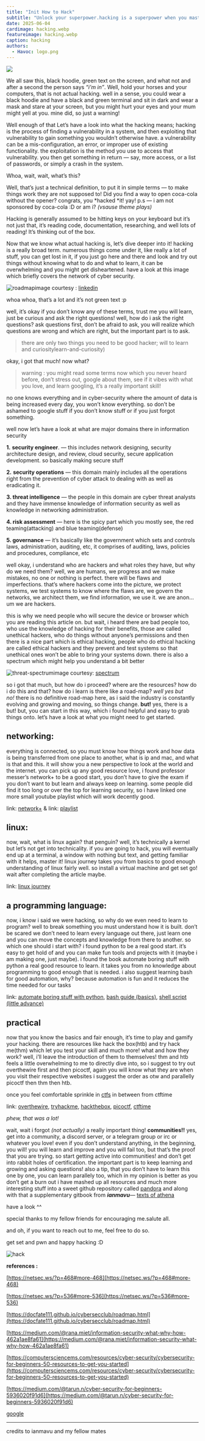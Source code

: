 ```yaml
---
title: "Init How to Hack"
subtitle: "Unlock your superpower.hacking is a superpower when you master it."
date: 2025-06-04
cardimage: hacking.webp
featureimage: hacking.webp
caption: hacking
authors:
  - Havoc: logo.png
---
```



![](https://iamavu.com/01-init-how-to-hack/is-this-hacking.png)


We all saw this, black hoodie, green text on the screen, and what not and after a second the person says _“i’m in”_. Well, hold your horses and your computers, that is not actual hacking. well in a sense, you could wear a black hoodie and have a black and green terminal and sit in dark and wear a mask and stare at your screen, but you might hurt your eyes and your mum might yell at you. mine did, so just a warning!

Well enough of that Let’s have a look into what the hacking means; hacking is the process of finding a vulnerability in a system, and then exploiting that vulnerability to gain something you wouldn’t otherwise have. a vulnerability can be a mis-configuration, an error, or improper use of existing functionality. the exploitation is the method you use to access that vulnerability. you then get something in return — say, more access, or a list of passwords, or simply a crash in the system.

Whoa, wait, wait, what’s this?

Well, that’s just a technical definition, to put it in simple terms — to make things work they are not supposed to! Did you find a way to open coca-cola without the opener? congrats, you *hacked *it! yay! p.s — i am not sponsored by coca-cola :D or am i? _(vsause theme plays)_

Hacking is generally assumed to be hitting keys on your keyboard but it’s not just that, it’s reading code, documentation, researching, and well lots of reading! It’s thinking out of the box.

Now that we know what actual hacking is, let’s dive deeper into it! hacking is a really broad term. numerous things come under it, like really a lot of stuff, you can get lost in it, if you just go here and there and look and try out things without knowing what to do and what to learn, it can be overwhelming and you might get disheartened. have a look at this image which briefly covers the network of cyber security.

![roadmap](https://iamavu.com/_astro/roadmap.Dwre93Zg_1uuEE9.webp)image courtesy : [linkedin](https://www.linkedin.com/pulse/cybersecurity-domain-map-ver-30-henry-jiang/)

whoa whoa, that’s a lot and it’s not green text :p

well, it’s okay if you don’t know any of these terms, trust me you will learn, just be curious and ask the right questions! well, how do i ask the right questions? ask questions first, don’t be afraid to ask, you will realize which questions are wrong and which are right, but the important part is to ask.

>  there are only two things you need to be good hacker; will to learn and curiositylearn-and-curiosity)

okay, i got that much! now what?

> warning : you might read some terms now which you never heard before, don’t stress out, google about them, see if it vibes with what you love, and learn googling, it’s a really important skill!

no one knows everything and in cyber-security where the amount of data is being increased every day, you won’t know everything. so don’t be ashamed to google stuff if you don’t know stuff or if you just forgot something.

well now let’s have a look at what are major domains there in information security

**1.** **security engineer**. — this includes network designing, security architecture design, and review, cloud security, secure application development. so basically making secure stuff

**2.** **security operations** — this domain mainly includes all the operations right from the prevention of cyber attack to dealing with as well as eradicating it.

**3. threat intelligence** — the people in this domain are cyber threat analysts and they have immense knowledge of information security as well as knowledge in networking administration.

**4. risk assessment** — here is the spicy part which you mostly see, the red teaming(attacking) and blue teaming(defense)

**5. governance** — it’s basically like the government which sets and controls laws, administration, auditing, etc, it comprises of auditing, laws, policies and procedures, compliance, etc

well okay, i understand who are hackers and what roles they have, but why do we need them? well, we are humans, we progress and we make mistakes, no one or nothing is perfect. there will be flaws and imperfections. that’s where hackers come into the picture, we protect systems, we test systems to know where the flaws are, we govern the networks, we architect them, we find information, we use it. we are anon…um we are hackers.

this is why we need people who will secure the device or browser which you are reading this article on. but wait, i heard there are bad people too, who use the knowledge of hacking for their benefits, those are called unethical hackers, who do things without anyone’s permissions and then there is a nice part which is ethical hacking, people who do ethical hacking are called ethical hackers and they prevent and test systems so that unethical ones won’t be able to bring your systems down. there is also a spectrum which might help you understand a bit better

![threat-spectrum](https://iamavu.com/_astro/threat-spectrum.DHq9AIvJ_clp2r.webp)image courtesy: [spectrum](https://www.digitalshadows.com/uploads/2019/09/the-cyber-threat-spectrum-source-fbi-cyber-division.png)

so i got that much, but how do i proceed? where are the resources? how do i do this and that? how do i learn is there like a road-map? _well yes but no!_ there is no definitive road-map here, as i said the industry is constantly evolving and growing and moving, so things change. **but!** yes, there is a but! but, you can start in this way, which i found helpful and easy to grab things onto. let’s have a look at what you might need to get started.

## networking:
everything is connected, so you must know how things work and how data is being transferred from one place to another, what is ip and mac, and what is that and this. it will show you a new perspective to look at the world and the internet. you can pick up any good resource love, i found professor messer’s network+ to be a good start, you don’t have to give the exam if you don’t want to but learn and always keep on learning. some people did find it too long or over the top for learning security, so i have linked one more small youtube playlist which will work decently good.

link: [network+](https://www.professormesser.com/network-plus/n10-007/n10-007-training-course/) & link: [playlist](https://www.youtube.com/watch?v=bj-Yfakjllc&list=PLIFyRwBY_4bRLmKfP1KnZA6rZbRHtxmXi)

## linux:

now, wait, what is linux again? that penguin? well, it’s technically a kernel but let’s not get into technicality. if you are going to hack, you will eventually end up at a terminal, a window with nothing but text, and getting familiar with it helps, master it! linux journey takes you from basics to good enough understanding of linux fairly well. so install a virtual machine and get set go! wait after completing the article maybe.

link: [linux journey](https://linuxjourney.com/)

## a programming language:

now, i know i said we were hacking, so why do we even need to learn to program? well to break something you must understand how it is built. don’t be scared we don’t need to learn every language out there, just learn one and you can move the concepts and knowledge from there to another. so which one should i start with? i found python to be a real good start. it’s easy to get hold of and you can make fun tools and projects with it (maybe i am making one, just maybe). i found the book automate boring stuff with python a real good resource to learn. it takes you from no knowledge about programming to good enough that is needed. i also suggest learning bash for good automation, why? because automation is fun and it reduces the time needed for our tasks

link: [automate boring stuff with python](https://automatetheboringstuff.com/), [bash guide (basics)](https://guide.bash.academy/), [shell script (little advance)](https://shellscript.sh/)

## practical

now that you know the basics and fair enough, it’s time to play and gamify your hacking. there are resources like hack the box(htb) and try hack me(thm) which let you test your skill and much more! what and how they work? well, i’ll leave the introduction of them to themselves! thm and htb feels a little overwhelming to me to directly dive into, so i suggest to try out overthewire first and then picoctf, again you will know what they are when you visit their respective websites i suggest the order as otw and parallelly picoctf then thm then htb.

once you feel comfortable sprinkle in [ctfs](https://www.youtube.com/watch?v=8ev9zx9j45a) in between from ctftime

link: [overthewire](https://overthewire.org/), [tryhackme](https://tryhackme.com/), [hackthebox](https://www.hackthebox.eu/), [picoctf](https://picoctf.org/), [ctftime](https://ctftime.org/)

_phew, that was a lot!_

wait, wait i forgot _(not actually)_ a really important thing! **communities!!** yes, get into a community, a discord server, or a telegram group or irc or whatever you love! even if you don’t understand anything, in the beginning, you will! you will learn and improve and you will fail too, but that’s the proof that you are trying. so start getting active into communities! and don’t get into rabbit holes of certification. the important part is to keep learning and growing and asking questions! also a tip, that you don’t have to learn this one by one, you can learn parallely too, which in my opinion is better as you don’t get a burn out i have mashed up all resources and much more interesting stuff into a sweet github repository called [pandora](https://github.com/hckpls/pandora) and along with that a supplementary gitbook  from ***ianmavu***— [texts of athena](https://iamavu.gitbook.io/the-texts-of-athena/)

have a look ^^

special thanks to my fellow friends for encouraging me.salute all.

and oh, if you want to reach out to me, feel free to do so.

get set and pwn and happy hacking :D

![hack](https://iamavu.com/_astro/hack.Pqn9O1b8_27sUrT.webp)

**references :**

[https://netsec.ws/?p=468#more-468](https://netsec.ws/?p=468#more-468)

[https://netsec.ws/?p=536#more-536](https://netsec.ws/?p=536#more-536)

[https://docfate111.github.io/cybersecclub/roadmap.html](https://docfate111.github.io/cybersecclub/roadmap.html)

[https://medium.com/@rana.miet/information-security-what-why-how-462a1ae8fa61](https://medium.com/@rana.miet/information-security-what-why-how-462a1ae8fa61)

[https://computersciencems.com/resources/cyber-security/cybersecurity-for-beginners-50-resources-to-get-you-started](https://computersciencems.com/resources/cyber-security/cybersecurity-for-beginners-50-resources-to-get-you-started)

[https://medium.com/@tarun.n/cyber-security-for-beginners-5936020f91d6](https://medium.com/@tarun.n/cyber-security-for-beginners-5936020f91d6)

[google](https://google.com/)

---
credits to ianmavu and my fellow mates